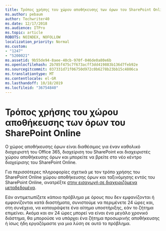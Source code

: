 ```yaml
---
title: Τρόπος χρήσης του χώρου αποθήκευσης των όρων του SharePoint Online
ms.author: pebaum
author: Techwriter40
ms.date: 12/17/2018
ms.audience: ITPro
ms.topic: article
ROBOTS: NOINDEX, NOFOLLOW
localization_priority: Normal
ms.custom:
- "1247"
- "5200021"
ms.assetid: 9b55de94-8aee-40cb-970f-046de0a80e6b
ms.openlocfilehash: 2b785f475c7f673acff3dd419883b136d7feb92e
ms.sourcegitcommit: 037331d71f06750d972c0b6278b23bb15c4806ca
ms.translationtype: MT
ms.contentlocale: el-GR
ms.lasthandoff: 10/18/2019
ms.locfileid: "36754840"
---
```

# <a name="how-to-use-the-sharepoint-online-term-store"></a>Τρόπος χρήσης του χώρου αποθήκευσης των όρων του SharePoint Online

Ο χώρος αποθήκευσης όρων είναι διαθέσιμος για έναν καθολικό διαχειριστή του Office 365, διαχείριση του SharePoint και διαχειριστές χώρου αποθήκευσης όρων και μπορείτε να βρείτε στο νέο κέντρο διαχείρισης του SharePoint Online.
  
Για περισσότερες πληροφορίες σχετικά με τον τρόπο χρήσης του SharePoint Online χώρου αποθήκευσης όρων και ταξινόμησης εντός του SharePoint Online, ανατρέξτε [στην εισαγωγή σε διαχειριζόμενα μεταδεδομένα](https://go.microsoft.com/fwlink/?linkid=2044674&amp;clcid=0x409).
  
Εάν αντιμετωπίζετε κάποιο πρόβλημα με όρους που δεν εμφανίζονται ή εμφανίζονται κατά διαστήματα, συνιστούμε να περιμένετε 24 ώρες και, στη συνέχεια, να καταγράψετε ένα αίτημα υποστήριξης, εάν το ζήτημα επιμείνει. Ακόμα και αν 24 ώρες μπορεί να είναι ένα μεγάλο χρονικό διάστημα, θα μπορούσε να υπάρχει ένα ζήτημα προσωρινής αποθήκευσης ή ίσως ήδη εργαζόμαστε για μια λύση σε αυτό το πρόβλημα.
  